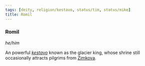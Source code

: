 ```yaml
---
tags: [deity, religion/kestavo, status/tim, status/mike]
title: Romil
---
```

### Romil
*he/him*

An powerful *[kestavo](<../../religions/northern-folk-religions/kestavo.md>)* known as the glacier king, whose shrine still occasionally attracts pilgrims from [Zimkova](<../../../gazetteer/greater-sembara/zimkova/zimkova.md>).

